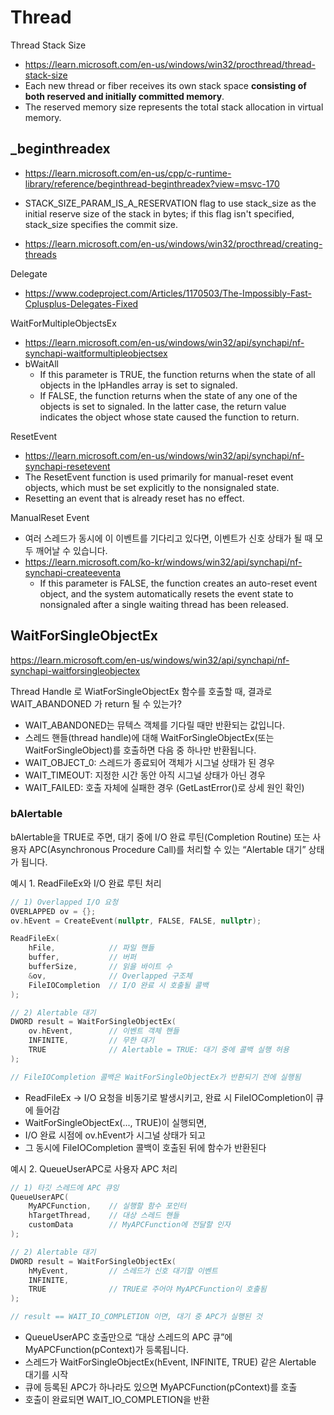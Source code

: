 # Thread

Thread Stack Size
* https://learn.microsoft.com/en-us/windows/win32/procthread/thread-stack-size
* Each new thread or fiber receives its own stack space **consisting of both reserved and initially committed memory**.
* The reserved memory size represents the total stack allocation in virtual memory.

## _beginthreadex 
* https://learn.microsoft.com/en-us/cpp/c-runtime-library/reference/beginthread-beginthreadex?view=msvc-170
* STACK_SIZE_PARAM_IS_A_RESERVATION flag to use stack_size as the initial reserve size of the stack in bytes; if this flag isn't specified, stack_size specifies the commit size.

* https://learn.microsoft.com/en-us/windows/win32/procthread/creating-threads

Delegate
* https://www.codeproject.com/Articles/1170503/The-Impossibly-Fast-Cplusplus-Delegates-Fixed

WaitForMultipleObjectsEx
* https://learn.microsoft.com/en-us/windows/win32/api/synchapi/nf-synchapi-waitformultipleobjectsex
* bWaitAll
  * If this parameter is TRUE, the function returns when the state of all objects in the lpHandles array is set to signaled.
  *  If FALSE, the function returns when the state of any one of the objects is set to signaled. In the latter case, the return value indicates the object whose state caused the function to return.
    
ResetEvent
* https://learn.microsoft.com/en-us/windows/win32/api/synchapi/nf-synchapi-resetevent
* The ResetEvent function is used primarily for manual-reset event objects, which must be set explicitly to the nonsignaled state.
* Resetting an event that is already reset has no effect.

ManualReset Event
* 여러 스레드가 동시에 이 이벤트를 기다리고 있다면, 이벤트가 신호 상태가 될 때 모두 깨어날 수 있습니다. 
* https://learn.microsoft.com/ko-kr/windows/win32/api/synchapi/nf-synchapi-createeventa
  * If this parameter is FALSE, the function creates an auto-reset event object, and the system automatically resets the event state to nonsignaled after a single waiting thread has been released.

## WaitForSingleObjectEx

https://learn.microsoft.com/en-us/windows/win32/api/synchapi/nf-synchapi-waitforsingleobjectex

Thread Handle 로 WiatForSingleObjectEx 함수를 호출할 때, 결과로 WAIT_ABANDONED 가 return 될 수 있는가?
* WAIT_ABANDONED는 뮤텍스 객체를 기다릴 때만 반환되는 값입니다.
* 스레드 핸들(thread handle)에 대해 WaitForSingleObjectEx(또는 WaitForSingleObject)를 호출하면 다음 중 하나만 반환됩니다. 
 * WAIT_OBJECT_0: 스레드가 종료되어 객체가 시그널 상태가 된 경우
 * WAIT_TIMEOUT: 지정한 시간 동안 아직 시그널 상태가 아닌 경우
 * WAIT_FAILED: 호출 자체에 실패한 경우 (GetLastError()로 상세 원인 확인)

### bAlertable
bAlertable을 TRUE로 주면, 대기 중에 I/O 완료 루틴(Completion Routine) 또는 사용자 APC(Asynchronous Procedure Call)를 처리할 수 있는 “Alertable 대기” 상태가 됩니다.

예시 1. ReadFileEx와 I/O 완료 루틴 처리
```cpp
// 1) Overlapped I/O 요청
OVERLAPPED ov = {};
ov.hEvent = CreateEvent(nullptr, FALSE, FALSE, nullptr);

ReadFileEx(
    hFile,            // 파일 핸들
    buffer,           // 버퍼
    bufferSize,       // 읽을 바이트 수
    &ov,              // Overlapped 구조체
    FileIOCompletion  // I/O 완료 시 호출될 콜백
);

// 2) Alertable 대기
DWORD result = WaitForSingleObjectEx(
    ov.hEvent,        // 이벤트 객체 핸들
    INFINITE,         // 무한 대기
    TRUE              // Alertable = TRUE: 대기 중에 콜백 실행 허용
);

// FileIOCompletion 콜백은 WaitForSingleObjectEx가 반환되기 전에 실행됨
```

* ReadFileEx → I/O 요청을 비동기로 발생시키고, 완료 시 FileIOCompletion이 큐에 들어감
* WaitForSingleObjectEx(..., TRUE)이 실행되면,
* I/O 완료 시점에 ov.hEvent가 시그널 상태가 되고
* 그 동시에 FileIOCompletion 콜백이 호출된 뒤에 함수가 반환된다

예시 2. QueueUserAPC로 사용자 APC 처리
```cpp
// 1) 타깃 스레드에 APC 큐잉
QueueUserAPC(
    MyAPCFunction,    // 실행할 함수 포인터
    hTargetThread,    // 대상 스레드 핸들
    customData        // MyAPCFunction에 전달할 인자
);

// 2) Alertable 대기
DWORD result = WaitForSingleObjectEx(
    hMyEvent,         // 스레드가 신호 대기할 이벤트
    INFINITE,
    TRUE              // TRUE로 주어야 MyAPCFunction이 호출됨
);

// result == WAIT_IO_COMPLETION 이면, 대기 중 APC가 실행된 것
```

* QueueUserAPC 호출만으로 “대상 스레드의 APC 큐”에 MyAPCFunction(pContext)가 등록됩니다.
* 스레드가 WaitForSingleObjectEx(hEvent, INFINITE, TRUE) 같은 Alertable 대기를 시작
* 큐에 등록된 APC가 하나라도 있으면 MyAPCFunction(pContext)를 호출
* 호출이 완료되면 WAIT_IO_COMPLETION을 반환
